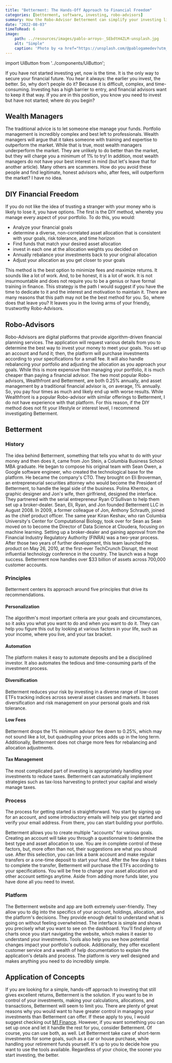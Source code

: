 ```yaml
---
title: "Betterment: The Hands-Off Approach to Financial Freedom"
categories: [betterment, software, investing, robo-advisors]
summary: How the Robo-Advisor Betterment can simplify your investing life
date: "2022-08-03"
timeToRead: 6
image:
    path: ../resources/images/pablo-arroyo-_SEbdtH4ZLM-unsplash.jpg
    alt: "Simple"
    caption: 'Photo by <a href="https://unsplash.com/@pablogamedev?utm_source=unsplash&utm_medium=referral&utm_content=creditCopyText">Pablo Arroyo</a> on <a href="https://unsplash.com/s/photos/easy?utm_source=unsplash&utm_medium=referral&utm_content=creditCopyText">Unsplash</a>'
---
```

import UiButton from '../components/UiButton';

If you have not started investing yet, now is the time. It is the only way to secure your financial future. You hear it always: the earlier you invest, the better. So, why don't people do it? Because it is difficult, complex, and time-consuming. Investing has a high barrier to entry, and financial advisors want to keep it that way. If you are in this position, you know you need to invest but have not started; where do you begin?

## Wealth Managers
The traditional advice is to let someone else manage your funds. Portfolio management is incredibly complex and best left to professionals. Wealth managers will argue that it takes someone with training and expertise to outperform the market. While that is true, most wealth managers underperform the market. They are unlikely to do better than the market, but they will charge you a minimum of 1% to try! In addition, most wealth managers do not have your best interest in mind (but let's leave that for another article). Many others are scammers. How do you avoid these people and find legitimate, honest advisors who, after fees, will outperform the market? I have no idea.

## DIY Financial Freedom
If you do not like the idea of trusting a stranger with your money who is likely to lose it, you have options. The first is the DIY method, whereby you manage every aspect of your portfolio. To do this, you would:

* Analyze your financial goals
* determine a diverse, non-correlated asset allocation that is consistent with your goals, risk tolerance, and time horizon
* Find funds that match your desired asset allocation
* invest in each one at the allocation weights you decided on
* Annually rebalance your investments back to your original allocation
* Adjust your allocation as you get closer to your goals

This method is the best option to minimize fees and maximize returns. It sounds like a lot of work. And, to be honest, it is a lot of work. It is not insurmountable and does not require you to be a genius or have formal training in finance. This strategy is the path I would suggest if you have the time to dedicate to it and the interest and motivation to maintain it. There are many reasons that this path may not be the best method for you. So, where does that leave you? It leaves you in the loving arms of your friendly, trustworthy Robo-Advisors.

## Robo-Advisors
Robo-Advisors are digital platforms that provide algorithm-driven financial planning services. The application will request various details from you to determine the best way to invest your money to meet your goals. You set up an account and fund it; then, the platform will purchase investments according to your specifications for a small fee. It will also handle rebalancing your portfolio and adjusting the allocation as you approach your goals. While this is more expensive than managing your portfolio, it is much cheaper than paying a financial advisor. The two most popular Robo-advisors, Wealthfront and Betterment, are both 0.25% annually, and asset management by a traditional financial advisor is, on average, 1% annually. So, you pay four times as much and likely end up with worse results. While Wealthfront is a popular Robo-advisor with similar offerings to Betterment, I do not have experience with that platform. For this reason, if the DIY method does not fit your lifestyle or interest level, I recommend investigating Betterment.

## Betterment
### History
The idea behind Betterment, something that tells you what to do with your money and then does it, came from Jon Stein, a Columbia Business School MBA graduate. He began to compose his original team with Sean Owen, a Google software engineer, who created the technological base for the platform. He became the company's CTO. They brought on Eli Broverman, an entrepreneurial securities attorney who would become the President of Betterment, to handle the legal side of the business. Polina Khentov, a graphic designer and Jon's wife, then girlfriend, designed the interface. They partnered with the serial entrepreneur Ryan O'Sullivan to help them set up a broker-dealer. Sean, Eli, Ryan, and Jon founded Betterment LLC in August 2008. In 2009, a former colleague of Jon, Anthony Schrauth, joined as the chief product officer. The same year Kiran Keshav, who ran Columbia University's Center for Computational Biology, took over for Sean as Sean moved on to become the Director of Data Science at Cloudera, focusing on machine learning. Setting up a broker-dealer and gaining approval from the Financial Industry Regulatory Authority (FINRA) was a two-year process. After those two years of further development, this team launched the product on May 26, 2010, at the first-ever TechCrunch Disrupt, the most influential technology conference in the country. The launch was a huge success. Betterment now handles over $33 billion of assets across 700,000 customer accounts.

### Principles
Betterment centers its approach around five principles that drive its recommendations.

#### Personalization
The algorithm's most important criteria are your goals and circumstances, so it asks you what you want to do and when you want to do it. They can help you figure this out by looking at various factors in your life, such as your income, where you live, and your tax bracket.

#### Automation
The platform makes it easy to automate deposits and be a disciplined investor. It also automates the tedious and time-consuming parts of the investment process.

#### Diversification
Betterment reduces your risk by investing in a diverse range of low-cost ETFs tracking indices across several asset classes and markets. It bases diversification and risk management on your personal goals and risk tolerance.

#### Low Fees
Betterment drops the 1% minimum advisor fee down to  0.25%, which may not sound like a lot, but quadrupling your prices adds up in the long term. Additionally, Betterment does not charge more fees for rebalancing and allocation adjustments.

#### Tax Management
The most complicated part of investing is appropriately handling your investments to reduce taxes. Betterment can automatically implement strategies such as tax-loss harvesting to protect your capital and wisely manage taxes.

### Process
The process for getting started is straightforward. You start by signing up for an account, and some introductory emails will help you get started and verify your email address. From there, you can start building your portfolio.

Betterment allows you to create multiple "accounts" for various goals. Creating an account will take you through a questionnaire to determine the best type and asset allocation to use. You are in complete control of these factors, but, more often than not, their suggestions are what you should use. After this selection, you can link a bank account and make regular transfers or a one-time deposit to start your fund. After the few days it takes to complete the transfer, Betterment will purchase the ETFs according to your specifications. You will be free to change your asset allocation and other account settings anytime. Aside from adding more funds later, you have done all you need to invest.

### Platform
The Betterment website and app are both extremely user-friendly. They allow you to dig into the specifics of your account, holdings, allocation, and the platform's decisions. They provide enough detail to understand what is going on without feeling overwhelmed. The interface is simple and shows you precisely what you want to see on the dashboard. You'll find plenty of charts once you start navigating the website, which makes it easier to understand your investments. Tools also help you see how potential changes impact your portfolio's outlook. Additionally, they offer excellent customer service and a wealth of help documentation to explain the application's details and process. The platform is very well designed and makes anything you need to do incredibly simple.

## Application of Concepts
If you are looking for a simple, hands-off approach to investing that still gives excellent returns, Betterment is the solution. If you want to be in control of your investments, making your calculations, allocations, and transactions, Betterment will seem to limit you. There are plenty of great reasons why you would want to have greater control in managing your investments than Betterment can offer. If these apply to you, I would suggest checking out [M1 Finance](https://m1.com). However, if you want something you can set up once and let it handle the rest for you, consider Betterment. Of course, you can use both, as well. Let Betterment take care of short-term investments for some goals, such as a car or house purchase, while handling your retirement funds yourself. It's up to you to decide how you want to use the tools available. Regardless of your choice, the sooner you start investing, the better.

<ui-button class="text-center" button-style="secondary" text="Get Started with Betterment" href="https://www.betterment.com/" />